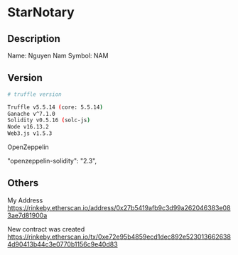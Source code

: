 # StarNotary

## Description

Name: Nguyen Nam
Symbol: NAM

## Version

```bash
# truffle version

Truffle v5.5.14 (core: 5.5.14)
Ganache v^7.1.0
Solidity v0.5.16 (solc-js)
Node v16.13.2
Web3.js v1.5.3
```

OpenZeppelin

  "openzeppelin-solidity": "2.3",

## Others
My Address
https://rinkeby.etherscan.io/address/0x27b5419afb9c3d99a262046383e083ae7d81900a

New contract was created
https://rinkeby.etherscan.io/tx/0xe72e95b4859ecd1dec892e5230136626384d90413b44c3e0770b1156c9e40d83

